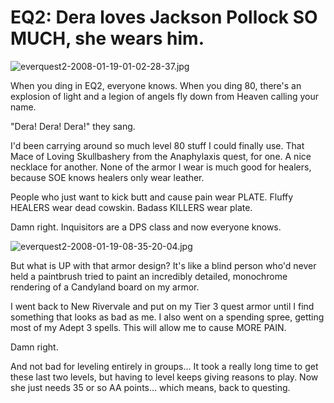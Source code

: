 # EQ2: Dera loves Jackson Pollock SO MUCH, she wears him.

![everquest2-2008-01-19-01-02-28-37.jpg](http://westkarana.com/wp-content/uploads/2008/01/everquest2-2008-01-19-01-02-28-37.jpg)

When you ding in EQ2, everyone knows. When you ding 80, there's an explosion of light and a legion of angels fly down from Heaven calling your name.

"Dera! Dera! Dera!" they sang.

I'd been carrying around so much level 80 stuff I could finally use. That Mace of Loving Skullbashery from the Anaphylaxis quest, for one. A nice necklace for another. None of the armor I wear is much good for healers, because SOE knows healers only wear leather.

People who just want to kick butt and cause pain wear PLATE. Fluffy HEALERS wear dead cowskin. Badass KILLERS wear plate.

Damn right. Inquisitors are a DPS class and now everyone knows.

![everquest2-2008-01-19-08-35-20-04.jpg](http://westkarana.com/wp-content/uploads/2008/01/everquest2-2008-01-19-08-35-20-04.jpg)

But what is UP with that armor design? It's like a blind person who'd never held a paintbrush tried to paint an incredibly detailed, monochrome rendering of a Candyland board on my armor.

I went back to New Rivervale and put on my Tier 3 quest armor until I find something that looks as bad as me. I also went on a spending spree, getting most of my Adept 3 spells. This will allow me to cause MORE PAIN.

Damn right.

And not bad for leveling entirely in groups... It took a really long time to get these last two levels, but having to level keeps giving reasons to play. Now she just needs 35 or so AA points... which means, back to questing.

